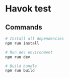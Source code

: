 # Havok test

## Commands

```bash
# Install all dependencies
npm run install

# Run dev environment
npm run dev

# Build bundle
npm run build
```
